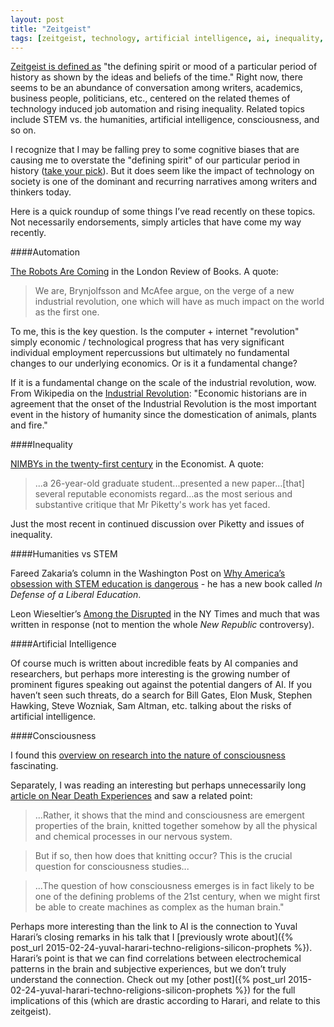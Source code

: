 ```yaml
---
layout: post
title: "Zeitgeist"
tags: [zeitgeist, technology, artificial intelligence, ai, inequality, thomas piketty, piketty, leon wieseltier, consciousness, yuval harari, stem, humanities, education, fareed zakaria, economics, robots]
---
```


[Zeitgeist is defined as](https://www.google.com/search?q=define%20zeitgeist) "the defining spirit or mood of a particular period of history as shown by the ideas and beliefs of the time." Right now, there seems to be an abundance of conversation among writers, academics, business people, politicians, etc., centered on the related themes of technology induced job automation and rising inequality. Related topics include STEM vs. the humanities, artificial intelligence, consciousness, and so on. 

I recognize that I may be falling prey to some cognitive biases that are causing me to overstate the "defining spirit" of our particular period in history ([take your pick](http://en.wikipedia.org/wiki/List_of_cognitive_biases)). But it does seem like the impact of technology on society is one of the dominant and recurring narratives among writers and thinkers today. 

Here is a quick roundup of some things I’ve read recently on these topics. Not necessarily endorsements, simply articles that have come my way recently.

####Automation

[The Robots Are Coming](http://www.lrb.co.uk/v37/n05/john-lanchester/the-robots-are-coming) in the London Review of Books. A quote:

>We are, Brynjolfsson and McAfee argue, on the verge of a new industrial revolution, one which will have as much impact on the world as the first one.

To me, this is the key question. Is the computer + internet "revolution" simply economic / technological progress that has very significant individual employment repercussions but ultimately no fundamental changes to our underlying economics. Or is it a fundamental change?

If it is a fundamental change on the scale of the industrial revolution, wow. From Wikipedia on the [Industrial Revolution](http://en.wikipedia.org/wiki/Industrial_Revolution): "Economic historians are in agreement that the onset of the Industrial Revolution is the most important event in the history of humanity since the domestication of animals, plants and fire."

####Inequality

[NIMBYs in the twenty-first century](http://www.economist.com/blogs/freeexchange/2015/03/wealth-inequality) in the Economist. A quote:

>...a 26-year-old graduate student...presented a new paper…[that] several reputable economists regard...as the most serious and substantive critique that Mr Piketty's work has yet faced. 

Just the most recent in continued discussion over Piketty and issues of inequality.

####Humanities vs STEM

Fareed Zakaria’s column in the Washington Post on [Why America’s obsession with STEM education is dangerous](http://www.washingtonpost.com/opinions/why-stem-wont-make-us-successful/2015/03/26/5f4604f2-d2a5-11e4-ab77-9646eea6a4c7_story.html) - he has a new book called *In Defense of a Liberal Education*.

Leon Wieseltier’s [Among the Disrupted](http://www.nytimes.com/2015/01/18/books/review/among-the-disrupted.html) in the NY Times and much that was written in response (not to mention the whole *New Republic* controversy).

####Artificial Intelligence 

Of course much is written about incredible feats by AI companies and researchers, but perhaps more interesting is the growing number of prominent figures speaking out against the potential dangers of AI. If you haven’t seen such threats, do a search for Bill Gates, Elon Musk, Stephen Hawking, Steve Wozniak, Sam Altman, etc. talking about the risks of artificial intelligence.

####Consciousness

I found this [overview on research into the nature of consciousness](http://www.theguardian.com/science/2015/jan/21/-sp-why-cant-worlds-greatest-minds-solve-mystery-consciousness) fascinating. 

Separately, I was reading an interesting but perhaps unnecessarily long [article on Near Death Experiences](http://www.theatlantic.com/features/archive/2015/03/the-science-of-near-death-experiences/386231/?single_page=true) and saw a related point:

>...Rather, it shows that the mind and consciousness are emergent properties of the brain, knitted together somehow by all the physical and chemical processes in our nervous system.

>But if so, then how does that knitting occur? This is the crucial question for consciousness studies...

>...The question of how consciousness emerges is in fact likely to be one of the defining problems of the 21st century, when we might first be able to create machines as complex as the human brain."

Perhaps more interesting than the link to AI is the connection to Yuval Harari’s closing remarks in his talk that I [previously wrote about]({% post_url 2015-02-24-yuval-harari-techno-religions-silicon-prophets %}). Harari’s point is that we can find correlations between electrochemical patterns in the brain and subjective experiences, but we don’t truly understand the connection. Check out my [other post]({% post_url 2015-02-24-yuval-harari-techno-religions-silicon-prophets %}) for the full implications of this (which are drastic according to Harari, and relate to this zeitgeist).
